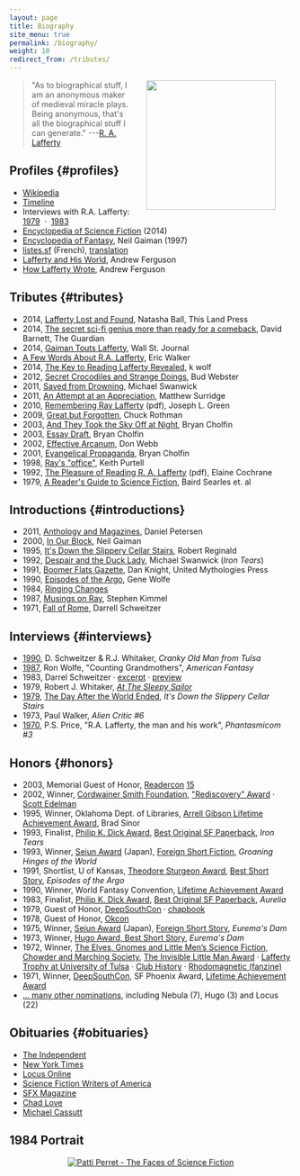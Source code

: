 ```yaml
---
layout: page
title: Biography
site_menu: true
permalink: /biography/
weight: 10
redirect_from: /tributes/
---
```


<a href="http://www.centipedepress.com/authors/lafferty.html">
  <img hspace="30" align="right" src="{{ site.baseurl }}/images/works.jpg" height="230">
</a>

> "As to  biographical stuff, I am an anonymous maker of medieval miracle plays.  Being anonymous, that's all the biographical stuff I can generate." ---[R. A. Lafferty](http://antsofgodarequeerfish.blogspot.com/2013/04/throw-out-pseudoserious-abominations.html)

## Profiles {#profiles}

* [Wikipedia](https://en.wikipedia.org/wiki/R._A._Lafferty) 
* [Timeline](/biography/timeline)
* Interviews with R.A. Lafferty: [1979](http://hieronymopolis.wordpress.com/2012/12/03/at-the-sleepy-sailor-a-tribute-to-r-a-lafferty/) &nbsp;&middot;&nbsp; [1983](http://books.google.com/books?id=RHZ_CEPVucgC&pg=PA72&dq=darrell+schweitzer+%22r.a.+lafferty%22&hl=en&sa=X&ei=0QVBVL3tFOmPsQTuhIB4&ved=0CCUQuwUwAQ#v=onepage&q=darrell%20schweitzer%20%22r.a.%20lafferty%22&f=false)
* [Encyclopedia of Science Fiction](http://www.sf-encyclopedia.com/entry/lafferty_r_a) (2014)
* [Encyclopedia of Fantasy](http://sf-encyclopedia.co.uk/fe.php?nm=lafferty_r_a), Neil Gaiman (1997)
* [listes.sf](http://web.archive.org/web/20030408031523/http://perso.wanadoo.fr/listes.sf/lafferty/bio.htm) (French), [translation](https://translate.google.com/translate?sl=fr&tl=en&js=y&prev=_t&hl=en&ie=UTF-8&u=http%3A%2F%2Fweb.archive.org%2Fweb%2F20030408031523%2Fhttp%3A%2F%2Fperso.wanadoo.fr%2Flistes.sf%2Flafferty%2Fbio.htm&edit-text=) 
* [Lafferty and His World](http://www.academia.edu/329007/Lafferty_and_His_World), Andrew Ferguson
* [How Lafferty Wrote](http://ralafferty.tumblr.com/post/74655381463/how-lafferty-wrote), Andrew Ferguson


## Tributes {#tributes}

* 2014, [Lafferty Lost and Found](http://thislandpress.com/11/05/2014/lafferty-lost-and-found/?read=complete), Natasha Ball, This Land Press
* 2014, [The secret sci-fi genius more than ready for a comeback](http://www.theguardian.com/books/booksblog/2014/aug/13/ra-lafferty-secret-sci-fi-genius-poised-for-comeback), David Barnett, The Guardian
* 2014, [Gaiman Touts Lafferty](http://blogs.wsj.com/speakeasy/2014/07/23/gaiman-touts-lafferty-obrien-while-discussing-the-thirteen-clocks/), Wall St. Journal
* [A Few Words About R.A. Lafferty](http://greatsfandf.com/AUTHORS/RALafferty.php), Eric Walker
* 2014, [The Key to Reading Lafferty Revealed](http://www.amazon.com/review/RV2VJQK6E754D/ref=cm_cr_dp_title?ie=UTF8&ASIN=0441726070), k wolf
* 2012, [Secret Crocodiles and Strange Doings](https://grantvillegazette.com/wp/article/publish-516/), Bud Webster
* 2011, [Saved from Drowning](http://floggingbabel.blogspot.com/2011/04/r-lafferty-saved-from-drowning.html), Michael Swanwick
* 2011, [An Attempt at an Appreciation](http://www.blackgate.com/2011/03/27/ra-lafferty-an-attempt-at-an-appreciation/), Matthew Surridge
* 2010, [Remembering Ray Lafferty](http://efanzines.com/Challenger/Challenger-32.pdf) (pdf), Joseph L. Green
* 2009, [Great but Forgotten](http://greatbutforgotten.blogspot.com/2009/05/r-lafferty-author.html), Chuck Rothman
* 2003, [And They Took the Sky Off at Night](http://greatsfandf.com/AUTHORS/LAFFERTY/CholfinOnLafferty.html), Bryan Cholfin
* 2003, [Essay Draft](/archive/2003/bcholfin/bcholfin-2003-09.txt), Bryan Cholfin
* 2002, [Effective Arcanum](http://www.revolutionsf.com/article.php?id=1110), Don Webb
* 2001, [Evangelical Propaganda](https://web.archive.org/web/20011025123836/http://home.earthlink.net/~cranked/the_lafferty_page.htm), Bryan Cholfin
* 1998, [Ray's "office"](http://web.archive.org/web/20050828204624/http://www.keithpurtell.com/kthings/body_lafferty.htm), Keith Purtell
* 1992, [The Pleasure of Reading R. A. Lafferty](http://efanzines.com/SFC/ScratchPad/scrat023.pdf) (pdf), Elaine Cochrane
* 1979, [A Reader's Guide to Science Fiction](http://antsofgodarequeerfish.blogspot.com/2011/08/readers-guide-to-science-fiction-on-r.html), Baird Searles et. al

## Introductions {#introductions}

* 2011, [Anthology and Magazines](http://antsofgodarequeerfish.blogspot.com/2011/08/introductions-to-lafferty-in.html), Daniel Petersen
* 2000, [In Our Block](http://journal.neilgaiman.com/2001/12/mornings-mail-brought-bunch-of-stuff.asp), Neil Gaiman
* 1995, [It's Down the Slippery Cellar Stairs](http://www.mulle-kybernetik.com/RAL/reginald.html), Robert Reginald
* 1992, [Despair and the Duck Lady](http://www.michaelswanwick.com/nonfic/duck.html), Michael Swanwick (*Iron Tears*)
* 1991, [Boomer Flats Gazette](http://hieronymopolis.wordpress.com/2012/03/11/dan-knights-introduction-to-the-first-issue-of-his-short-lived-extremely-scarce-and-very-awesome-magazine-in-tribute-to-r-a-lafferty-the-boomer-flats-gazette/), Dan Knight, United Mythologies Press
* 1990, [Episodes of the Argo](http://antsofgodarequeerfish.blogspot.co.uk/2011/10/its-great-to-be-young-and-in-danger.html), Gene Wolfe
* 1984, [Ringing Changes](http://antsofgodarequeerfish.blogspot.com/2014/10/against-grain-stories-songs-of.html)
* 1987, [Musings on Ray](http://web.archive.org/web/20091027093659/http://geocities.com/konstiantin/osfw/authors/RAL_kimmel.html), Stephen Kimmel
* 1971, [Fall of Rome](http://books.google.com/books?id=HG-vjhQqE_cC&pg=PA107&dq=darrell+schweitzer+%22r.a.+lafferty%22&hl=en&sa=X&ei=uwhBVKXtGavbsASE64LoBw&ved=0CCIQuwUwAA#v=onepage&q=darrell%20schweitzer%20%22r.a.%20lafferty%22&f=false), Darrell Schweitzer

## Interviews {#interviews}

* [1990](http://www.isfdb.org/cgi-bin/pl.cgi?304652),
D. Schweitzer & R.J. Whitaker, *Cranky Old Man from Tulsa* 
* [1987](http://www.locusmag.com/index/t150.htm#A8865), Ron Wolfe, "Counting Grandmothers", *American Fantasy*
* 1983, Darrel Schweitzer
&middot; [excerpt](http://hieronymopolis.wordpress.com/2010/12/09/r-a-lafferty-on-secular-liberalism-the-religion-that-is-not-called-a-religion/) 
&middot; [preview](http://books.google.com/books?id=RHZ_CEPVucgC&pg=PA72&dq=darrell+schweitzer+%22r.a.+lafferty%22&hl=en&sa=X&ei=0QVBVL3tFOmPsQTuhIB4&ved=0CCUQuwUwAQ#v=onepage&q=darrell%20schweitzer%20%22r.a.%20lafferty%22&f=false)
* 1979, Robert J. Whitaker, [*At The Sleepy Sailor*](http://hieronymopolis.wordpress.com/2012/12/03/at-the-sleepy-sailor-a-tribute-to-r-a-lafferty/) 
* [1979](http://www.isfdb.org/cgi-bin/title.cgi?717449), 
[The Day After the World Ended](http://web.archive.org/web/20090327154715/http://www.prairienet.org/~almahu/after.htm), *It's Down the Slippery Cellar Stairs*
* 1973, Paul Walker, *Alien Critic #6*
* [1970](http://www.worldcat.org/title/ra-lafferty-the-man-and-his-work/oclc/70161171),
P.S. Price, "R.A. Lafferty, the man and his work", *Phantasmicom #3* 

## Honors {#honors}

* 2003, Memorial Guest of Honor, [Readercon](http://readercon.org/) [15](http://web.archive.org/web/20061201153039/http://www.prairienet.org/~almahu/aickman.htm)
* 2002, Winner, [Cordwainer Smith Foundation](http://www.cordwainer-smith.com/foundation.htm), ["Rediscovery" Award](http://www.cordwainer-smith.com/lafferty.htm)
 &middot; [Scott Edelman](http://web.archive.org/web/20030203101118/http://www.scottedelman.com/cordwainersmith.html)
* 1995, Winner, Oklahoma Dept. of Libraries, [Arrell Gibson Lifetime Achievement Award](https://web.archive.org/web/20091027093656/http://geocities.com/konstiantin/osfw/authors/RAL_sinor_tribute.html), Brad Sinor 
* 1993, Finalist, [Philip K. Dick Award](http://en.wikipedia.org/wiki/Philip_K._Dick_Award), [Best Original SF Paperback](http://www.sfadb.com/Philip_K_Dick_Award_1993), *Iron Tears*
* 1993, Winner, [Seiun Award](http://en.wikipedia.org/wiki/Seiun_Award) (Japan), [Foreign Short Fiction](http://www.sfadb.com/Seiun_Awards_1993), *Groaning Hinges of the World*
* 1991, Shortlist, U of Kansas, [Theodore Sturgeon Award](http://en.wikipedia.org/wiki/Theodore_Sturgeon_Award), [Best Short Story](http://www.locusmag.com/SFAwards/Db/Sturgeon1991.html), *Episodes of the Argo*
* 1990, Winner, World Fantasy Convention, [Lifetime Achievement Award](http://www.worldfantasy.org/awards/awardslist.html)
* 1983, Finalist, [Philip K. Dick Award](http://en.wikipedia.org/wiki/Philip_K._Dick_Award), [Best Original SF Paperback](http://www.sfadb.com/Philip_K_Dick_Award_1983), *Aurelia*
* 1979, Guest of Honor, [DeepSouthCon](http://www.smithuel.net/sfchb/hbp2dsc.html)
  &middot; [chapbook](http://hieronymopolis.wordpress.com/2012/12/03/at-the-sleepy-sailor-a-tribute-to-r-a-lafferty/)
* 1978, Guest of Honor, [Okcon](http://fancyclopedia.org/okon-78) 
* 1975, Winner, [Seiun Award](http://en.wikipedia.org/wiki/Seiun_Award) (Japan), [Foreign Short Story](http://www.sfadb.com/Seiun_Awards_1975), *Eurema's Dam*
* 1973, Winner, [Hugo Award, Best Short Story](http://www.sfadb.com/Hugo_Awards_1973), *Eurema's Dam*
* 1972, Winner, [The Elves, Gnomes and Little Men’s Science Fiction, Chowder and Marching Society](http://file770.com/?p=8781&cpage=1#comment-90596), [The Invisible Little Man Award](http://fancyclopedia.org/invisible-little-man-award) 
&middot; [Lafferty Trophy at University of Tulsa](http://web.archive.org/web/20100723200406/http://www.lib.utulsa.edu/speccoll/collections/lafferty/index3.htm) 
&middot; [Club History](http://fancyclopedia.org/bay-area)
&middot; [Rhodomagnetic (fanzine)](http://fanac.org/fanzines/Rhodomagnetic/)
* 1971, Winner, [DeepSouthCon](http://en.wikipedia.org/wiki/DeepSouthCon), SF Phoenix Award, [Lifetime Achievement Award](http://en.wikipedia.org/wiki/Phoenix_Award_%28science_fiction%29)
* [... many other nominations](http://www.sfadb.com/R_A_Lafferty_Titles), including Nebula (7), Hugo (3) and Locus (22)

## Obituaries {#obituaries}

* [The Independent](http://www.independent.co.uk/news/obituaries/r-a-lafferty-9132908.html)
* [New York Times](http://www.nytimes.com/2002/03/29/us/rafael-a-lafferty-87-science-fiction-writer.html)
* [Locus Online](http://www.locusmag.com/2002/Reviews/Lalumiere06_PastMasters.html)
* [Science Fiction Writers of America](http://www.sfwa.org/archive/news/lafferty.htm)
* [SFX Magazine](http://www.ansible.co.uk/sfx/sfx092.html)
* [Chad Love](http://mallardofdiscontent.blogspot.com/2011/07/re-visiting-some-old-stuff.html)
* [Michael Cassutt](http://web.archive.org/web/20060629103807/http://www.scifi.com/sfw/issue260/cassutt.html)

## 1984 Portrait
<center>
<a href="https://www.google.com/search?&q=patti+perret+faces+of+science+fiction">
  <img src="{{ site.baseurl }}/images/ral_index.jpg" title="Patti Perret - The Faces of Science Fiction">
</a>
</center>
